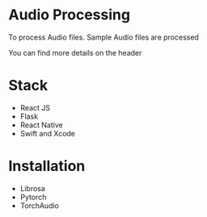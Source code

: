 # Audio Processing

To process Audio files. Sample Audio files are processed

You can find more details on the header

# Stack
- React JS
- Flask
- React Native
- Swift and Xcode

# Installation

- Librosa
- Pytorch
- TorchAudio


